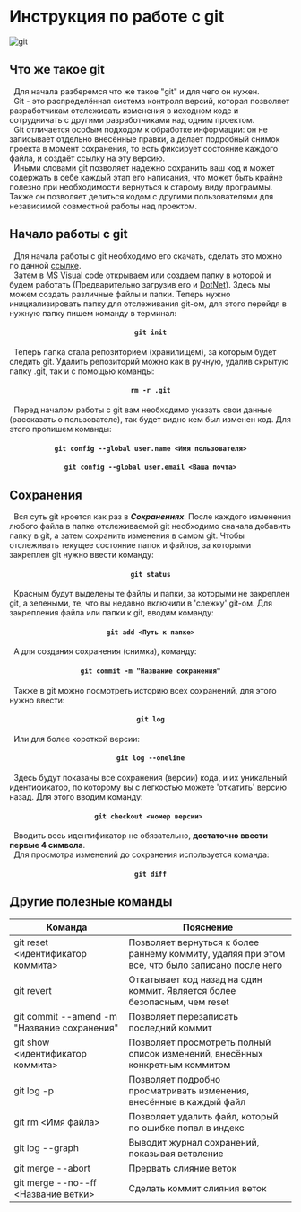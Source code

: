# **Инструкция по работе с git**
![git](https://codereviewvideos.com/blog/wp-content/uploads/2015/06/git-goodness.gif)
## Что же такое git

&nbsp; Для начала разберемся что же такое "git" и для чего он нужен. <br>
&nbsp; Git -  это распределённая система контроля версий, которая позволяет разработчикам отслеживать изменения в исходном коде и сотрудничать с другими разработчиками над одним проектом. <br>
&nbsp; Git отличается особым подходом к обработке информации: он не записывает отдельно внесённые правки, а делает подробный снимок проекта в момент сохранения, то есть фиксирует состояние каждого файла, и создаёт ссылку на эту версию. <br>
&nbsp; Иными словами git позволяет надежно сохранить ваш код и может содержать в себе каждый этап его написания, что может быть крайне полезно при необходимости вернуться к старому виду программы. Также он позволяет делиться кодом с другими пользователями для независимой совместной работы над проектом.<br>

## Начало работы с git

&nbsp;  Для начала работы с git необходимо его скачать, сделать это можно по данной [ссылке](<https://git-scm.com/downloads> "Последняя версия git. Официальный сайт"). <br>
&nbsp;  Затем в [MS Visual code](<https://code.visualstudio.com/> "Сайт для загрузки") открываем или создаем папку в которой и будем работать (Предварительно загрузив его и [DotNet](<https://dotnet.microsoft.com/en-us/download> "Сайт для загрузки")). Здесь мы можем создать различные файлы и папки. Теперь нужно инициализировать папку для отслеживания git-ом, для этого перейдя в нужную папку пишем команду в терминал: <br> 
#### <p style="text-align: center;"> ``` git init ``` </p>
&nbsp; Теперь папка стала репозиторием (хранилищем), за которым будет следить git.
Удалить репозиторий можно как в ручную, удалив скрытую папку .git, так и с помощью команды:
#### <p style="text-align: center;"> ``` rm -r .git ``` </p>
&nbsp;  Перед началом работы с git вам необходимо указать свои данные (рассказать о пользователе), так будет видно кем был изменен код. Для этого пропишем команды:
#### <p style="text-align: center;"> ``` git config --global user.name <Имя пользователя> ``` </p>
#### <p style="text-align: center;"> ``` git config --global user.email <Ваша почта> ``` </p>

## Сохранения

&nbsp;  Вся суть git кроется как раз в ***Сохранениях***. После каждого изменения любого файла в папке отслеживаемой git необходимо сначала добавить папку в git, а затем сохранить изменения в самом git. Чтобы отслеживать текущее состояние папок и файлов, за которыми закреплен git нужно ввести команду:
#### <p style="text-align: center;"> ``` git status ``` </p>
&nbsp;  Красным будут выделены те файлы и папки, за которыми не закреплен git, а зелеными, те, что вы недавно включили в 'слежку' git-ом.
Для закрепления файла или папки к git, вводим команду:
#### <p style="text-align: center;"> ``` git add <Путь к папке> ``` </p>
&nbsp;  А для создания сохранения (снимка), команду:
#### <p style="text-align: center;"> ``` git commit -m "Название сохранения" ``` </p>
&nbsp;  Также в git можно посмотреть историю всех сохранений, для этого нужно ввести:
#### <p style="text-align: center;"> ``` git log ``` </p>
&nbsp;  Или для более короткой версии:
#### <p style="text-align: center;"> ``` git log --oneline ``` </p>
&nbsp;  Здесь будут показаны все сохранения (версии) кода, и их уникальный идентификатор, по которому вы с легкостью можете 'откатить' версию назад. Для этого вводим команду:
#### <p style="text-align: center;"> ``` git checkout <номер версии>  ``` </p>
&nbsp;  Вводить весь идентификатор не обязательно, **достаточно ввести первые 4 символа**. <br>
&nbsp;  Для просмотра изменений до сохранения используется команда:
#### <p style="text-align: center;"> ``` git diff ``` </p>

## Другие полезные команды

| Команда | Пояснение |
| ------ | --------- |
|git reset <идентификатор коммита>|Позволяет вернуться к более раннему коммиту, удаляя при этом все, что было записано после него|
|git revert|Откатывает код назад на один коммит. Является более безопасным, чем reset|
|git commit --amend -m "Название сохранения"|Позволяет перезаписать последний коммит|
|git show <идентификатор коммита>|Позволяет просмотреть полный список изменений, внесённых конкретным коммитом|
|git log -p|Позволяет подробно просматривать изменения, внесённые в каждый файл|
|git rm <Имя файла>|Позволяет удалить файл, который по ошибке попал в индекс|
|git log --graph|Выводит журнал сохранений, показывая ветвление|
|git merge --abort|Прервать слияние веток|
|git merge --no--ff <Название ветки>|Сделать коммит слияния веток|